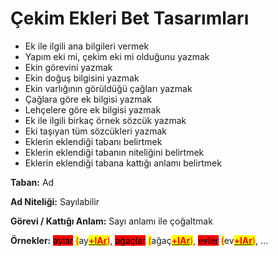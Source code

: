 # Çekim Ekleri Bet Tasarımları



* Ek ile ilgili ana bilgileri vermek
* Yapım eki mi, çekim eki mi olduğunu yazmak
* Ekin görevini yazmak
* Ekin doğuş bilgisini yazmak
* Ekin varlığının görüldüğü çağları yazmak
* Çağlara göre ek bilgisi yazmak
* Lehçelere göre ek bilgisi yazmak
* Ek ile ilgili birkaç örnek sözcük yazmak
* Eki taşıyan tüm sözcükleri yazmak
* Eklerin eklendiği tabanı belirtmek
* Eklerin eklendiği tabanın niteliğini belirtmek
* Eklerin eklendiği tabana kattığı anlamı belirtmek





**Taban:** Ad

**Ad Niteliği:** Sayılabilir

**Görevi / Kattığı Anlam:** Sayı anlamı ile çoğaltmak

**Örnekler:** <mark style="background-color:red;">aylar</mark> <mark style="color:red;">(</mark>ay[<mark style="color:red;">**+lAr**</mark>](../../../cekim-ekleri/adlik-cekim-ekleri/+lar.md)<mark style="color:red;">)</mark>, <mark style="background-color:red;">ağaçlar</mark>  <mark style="color:green;"></mark> <mark style="color:red;">(</mark>ağaç[<mark style="color:red;">**+lAr**</mark>](../../../cekim-ekleri/adlik-cekim-ekleri/+lar.md)<mark style="color:red;">)</mark>, <mark style="background-color:red;">evler</mark> <mark style="color:red;">(</mark>ev[<mark style="color:red;">**+lAr**</mark>](../../../cekim-ekleri/adlik-cekim-ekleri/+lar.md)<mark style="color:red;">)</mark>, ...
